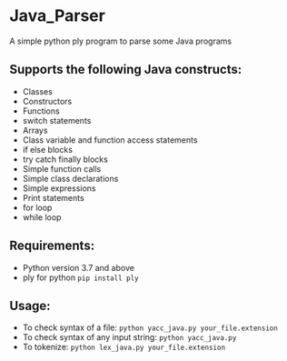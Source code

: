 # Java_Parser
A simple python ply program to parse some Java programs

## Supports the following Java constructs:
- Classes
- Constructors
- Functions
- switch statements
- Arrays
- Class variable and function access statements
- if else blocks
- try catch finally blocks
- Simple function calls
- Simple class declarations
- Simple expressions
- Print statements
- for loop
- while loop

## Requirements:
- Python version 3.7 and above
- ply for python `pip install ply`

## Usage:
- To check syntax of a file: `python yacc_java.py your_file.extension`
- To check syntax of any input string: `python yacc_java.py`
- To tokenize: `python lex_java.py your_file.extension`
